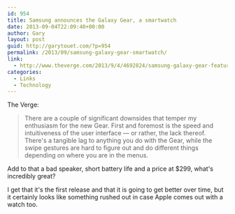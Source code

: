 ```yaml
---
id: 954
title: Samsung announces the Galaxy Gear, a smartwatch
date: 2013-09-04T22:09:40+00:00
author: Gary
layout: post
guid: http://garytouet.com/?p=954
permalink: /2013/09/samsung-galaxy-gear-smartwatch/
link:
  - http://www.theverge.com/2013/9/4/4692824/samsung-galaxy-gear-features-specs-release-date-price
categories:
  - Links
  - Technology
---
```


The Verge:
<blockquote>There are a couple of significant downsides that temper my enthusiasm for the new Gear. First and foremost is the speed and intuitiveness of the user interface — or rather, the lack thereof. There's a tangible lag to anything you do with the Gear, while the swipe gestures are hard to figure out and do different things depending on where you are in the menus.</blockquote>

Add to that a bad speaker, short battery life and a price at $299, what's incredibly great?

I get that it's the first release and that it is going to get better over time, but it certainly looks like something rushed out in case Apple comes out with a watch too.
